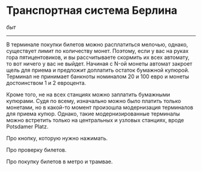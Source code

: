 # Транспортная система Берлина

*быт*

****

В терминале покупки билетов можно расплатиться мелочью, однако, существует лимит по количеству монет. Поэтому, если у вас на руках гора пятицентовиков, и вы рассчитываете скормить их всех автомату, то вот ничего у вас не выйдет. Начиная с N-ой монеты автомат закроет щель для приема и предложит доплатить остаток бумажной купюрой.
Терминал не принимает банкноты номиналом 20 и 100 евро и монеты достоинством 1 и 2 евроцента.

Кроме того, не на всех станциях можно заплатить бумажными купюрами. Судя по всему, изначально можно было платить только монетами, но в какой-то момент произошла модернизация терминалов для приема купюр. Однако, такие модернизированные терминалы можно встретить только на центральных и узловых станциях, вроде Potsdamer Platz.

Про кнопку, которую нужно нажимать.

Про проверку билетов.

Про покупку билетов в метро и трамвае.